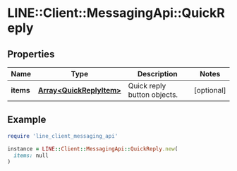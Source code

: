 # LINE::Client::MessagingApi::QuickReply

## Properties

| Name | Type | Description | Notes |
| ---- | ---- | ----------- | ----- |
| **items** | [**Array&lt;QuickReplyItem&gt;**](QuickReplyItem.md) | Quick reply button objects. | [optional] |

## Example

```ruby
require 'line_client_messaging_api'

instance = LINE::Client::MessagingApi::QuickReply.new(
  items: null
)
```

